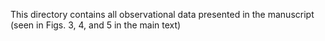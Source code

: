 This directory contains all observational data presented in the manuscript (seen in Figs. 3, 4, and 5 in the main text)
